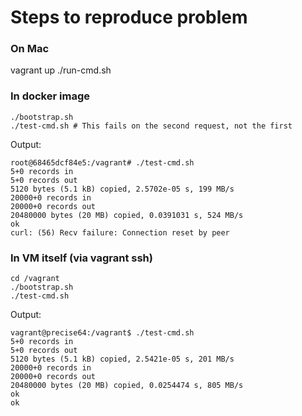 # Steps to reproduce problem

### On Mac
vagrant up
./run-cmd.sh

### In docker image
```
./bootstrap.sh
./test-cmd.sh # This fails on the second request, not the first
```

Output:
```
root@68465dcf84e5:/vagrant# ./test-cmd.sh 
5+0 records in
5+0 records out
5120 bytes (5.1 kB) copied, 2.5702e-05 s, 199 MB/s
20000+0 records in
20000+0 records out
20480000 bytes (20 MB) copied, 0.0391031 s, 524 MB/s
ok
curl: (56) Recv failure: Connection reset by peer
```

### In VM itself (via vagrant ssh)
```
cd /vagrant
./bootstrap.sh
./test-cmd.sh
```

Output:
```
vagrant@precise64:/vagrant$ ./test-cmd.sh 
5+0 records in
5+0 records out
5120 bytes (5.1 kB) copied, 2.5421e-05 s, 201 MB/s
20000+0 records in
20000+0 records out
20480000 bytes (20 MB) copied, 0.0254474 s, 805 MB/s
ok
ok
```

